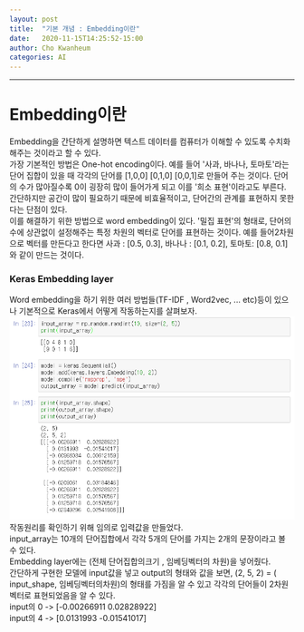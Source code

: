 ```yaml
---
layout: post
title:  "기본 개념 : Embedding이란"
date:   2020-11-15T14:25:52-15:00
author: Cho Kwanheum
categories: AI
---
```


---


# Embedding이란 
Embedding을 간단하게 설명하면 텍스트 데이터를 컴퓨터가 이해할 수 있도록 수치화 해주는 것이라고 할 수 있다.<br>
가장 기본적인 방법은 One-hot encoding이다. 예를 들어 '사과, 바나나, 토마토'라는 단어 집합이  있을 때 각각의 단어를 [1,0,0] [0,1,0] [0,0,1]로 만들어 주는 것이다. 단어의 수가 많아질수록 0이 굉장히 많이 들어가게 되고 이를 '희소 표현'이라고도 부른다. 간단하지만 공간이 많이 필요하기 때문에 비효율적이고, 단어간의 관계를 표현하지 못한다는 단점이 있다.<br>
이를 해결하기 위한  방법으로 word embedding이 있다. '밀집 표현'의 형태로, 단어의 수에 상관없이 설정해주는 특정 차원의 벡터로 단어를 표현하는 것이다. 예를 들어2차원으로 벡터를 만든다고 한다면  사과 : [0.5, 0.3], 바나나 : [0.1, 0.2], 토마토: [0.8, 0.1] 와 같이 만드는 것이다. <br>

### Keras Embedding layer
Word embedding을 하기 위한 여러 방법들(TF-IDF , Word2vec, ... etc)등이 있으나 기본적으로 Keras에서 어떻게 작동하는지를 살펴보자.
![screensh](/assets/concept/embedding1.png)
작동원리를 확인하기 위해 임의로 입력값을 만들었다.<br>
input_array는 10개의 단어집합에서 각각 5개의 단어를 가지는 2개의 문장이라고 볼 수 있다.<br>
Embedding layer에는 (전체 단어집합의크기 , 임베딩벡터의 차원)을 넣어줬다. <br>
간단하게 구현한 모델에 input값을 넣고 output의 형태와 값을 보면, (2, 5, 2) = ( input_shape, 임베딩벡터의차원)의 형태를 가짐을 알 수 있고 각각의 단어들이 2차원 벡터로 표현되었음을 알 수 있다.<br>
input의 0 -> [-0.00266911 0.02828922]<br>
input의 4 -> [0.0131993 -0.01541017]<br>
<br>  
<br>
